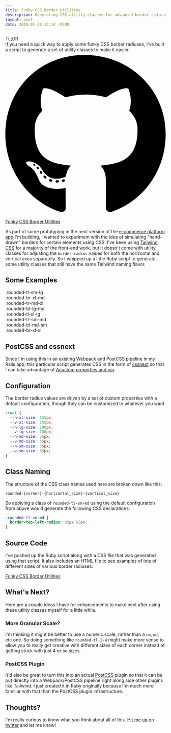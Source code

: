 ```yaml
---
title: Funky CSS Border Utilities
description: Generating CSS utility classes for advanced border radiuses, mainly for the purposes of simulating hand-drawn borders
layout: post
date: 2018-01-30 13:14 -0500
---
```


<div class="flex flex-col mb-6">
  <div class="bg-orange-lighter p-2 font-medium border border-b-0 border-orange rounded-tl-sm-lg rounded-tr-sm-sm">TL;DR</div>
  <div class="p-2 bg-orange-lightest border-l border-r border-b border-orange rounded-br-md-xl rounded-bl-lg-sm">
    If you need a quick way to apply some funky CSS border radiuses, I've built a
    script to generate a set of utility classes to make it easier.
    <div class="flex items-center p-2">
      <svg xmlns="http://www.w3.org/2000/svg" viewBox="0 0 496 512" class="fill-current h-6 w-6 mr-2"><path d="M165.9 397.4c0 2-2.3 3.6-5.2 3.6-3.3.3-5.6-1.3-5.6-3.6 0-2 2.3-3.6 5.2-3.6 3-.3 5.6 1.3 5.6 3.6zm-31.1-4.5c-.7 2 1.3 4.3 4.3 4.9 2.6 1 5.6 0 6.2-2s-1.3-4.3-4.3-5.2c-2.6-.7-5.5.3-6.2 2.3zm44.2-1.7c-2.9.7-4.9 2.6-4.6 4.9.3 2 2.9 3.3 5.9 2.6 2.9-.7 4.9-2.6 4.6-4.6-.3-1.9-3-3.2-5.9-2.9zM244.8 8C106.1 8 0 113.3 0 252c0 110.9 69.8 205.8 169.5 239.2 12.8 2.3 17.3-5.6 17.3-12.1 0-6.2-.3-40.4-.3-61.4 0 0-70 15-84.7-29.8 0 0-11.4-29.1-27.8-36.6 0 0-22.9-15.7 1.6-15.4 0 0 24.9 2 38.6 25.8 21.9 38.6 58.6 27.5 72.9 20.9 2.3-16 8.8-27.1 16-33.7-55.9-6.2-112.3-14.3-112.3-110.5 0-27.5 7.6-41.3 23.6-58.9-2.6-6.5-11.1-33.3 2.6-67.9 20.9-6.5 69 27 69 27 20-5.6 41.5-8.5 62.8-8.5s42.8 2.9 62.8 8.5c0 0 48.1-33.6 69-27 13.7 34.7 5.2 61.4 2.6 67.9 16 17.7 25.8 31.5 25.8 58.9 0 96.5-58.9 104.2-114.8 110.5 9.2 7.9 17 22.9 17 46.4 0 33.7-.3 75.4-.3 83.6 0 6.5 4.6 14.4 17.3 12.1C428.2 457.8 496 362.9 496 252 496 113.3 383.5 8 244.8 8zM97.2 352.9c-1.3 1-1 3.3.7 5.2 1.6 1.6 3.9 2.3 5.2 1 1.3-1 1-3.3-.7-5.2-1.6-1.6-3.9-2.3-5.2-1zm-10.8-8.1c-.7 1.3.3 2.9 2.3 3.9 1.6 1 3.6.7 4.3-.7.7-1.3-.3-2.9-2.3-3.9-2-.6-3.6-.3-4.3.7zm32.4 35.6c-1.6 1.3-1 4.3 1.3 6.2 2.3 2.3 5.2 2.6 6.5 1 1.3-1.3.7-4.3-1.3-6.2-2.2-2.3-5.2-2.6-6.5-1zm-11.4-14.7c-1.6 1-1.6 3.6 0 5.9 1.6 2.3 4.3 3.3 5.6 2.3 1.6-1.3 1.6-3.9 0-6.2-1.4-2.3-4-3.3-5.6-2z"/></svg>
      <a href="https://github.com/joeybeninghove/funky-css-border-utilities">
        Funky CSS Border Utilities
      </a>
    </div>
  </div>
</div>

As part of some prototyping in the next version of the [e-commerce platform
app](https://cart66.com)
I'm building, I wanted to experiment with the idea of simulating "hand-drawn"
borders for certain elements using CSS.  I've been using [Tailwind
CSS](https://tailwindcss.com) for a
majority of the front-end work, but it doesn't come with utility classes for
adjusting the `border-radius` values for both the horizontal and vertical axes
separately.  So I whipped up a little Ruby script to generate some utility
classes that still have the same Tailwind naming flavor.

## Some Examples

<div class="flex flex-wrap mt-6 mb-6">
  <div class="w-full sm:w-64 md:w-64 bg-blue-lightest border-5 border-blue p-4 pl-6 rounded-tl-sm-lg text-left mr-2 mb-2">
    .rounded-tl-sm-lg
  </div>
  <div class="w-full sm:w-64 md:w-64 bg-blue-lightest border-5 border-blue p-4 pl-6 rounded-br-xl-md text-left mr-2 mb-2">
    .rounded-br-xl-md
  </div>
  <div class="flex flex-col w-full sm:w-64 md:w-64 bg-blue-lightest border-5 border-blue p-4 pl-6 rounded-tr-md-xl rounded-bl-lg-md text-left mr-2 mb-2">
    <div>.rounded-tr-md-xl</div>
    <div>.rounded-bl-lg-md</div>
  </div>
  <div class="flex flex-col w-full sm:w-64 md:w-64 bg-blue-lightest border-5 border-blue p-4 pl-6 rounded-tl-xl-lg rounded-tr-sm-md rounded-bl-md-sm rounded-br-xl-xl text-left">
    <div>.rounded-tl-xl-lg</div>
    <div>.rounded-tr-sm-md</div>
    <div>.rounded-bl-md-sm</div>
    <div>.rounded-br-xl-xl</div>
  </div>
</div>

## PostCSS and cssnext

Since I'm using this in an existing Webpack and PostCSS pipeline in my Rails
app, this particular script generates CSS in the form of [cssnext](http://cssnext.io/) so that I can
take advantage of [Acustom properties and var](http://cssnext.io/features/#custom-properties-var).

## Configuration

The border radius values are driven by a set of custom properties with a default
configuration, though they can be customized to whatever you want.

```css
:root {
  --h-xl-size: 155px;
  --v-xl-size: 155px;
  --h-lg-size: 100px;
  --v-lg-size: 100px;
  --h-md-size: 55px;
  --v-md-size: 55px;
  --h-sm-size: 35px;
  --v-sm-size: 35px;
}
```

## Class Naming

The structure of the CSS class names used here are broken down like this:

`rounded-{corner}-{horizontal_size}-{vertical_size}`

So applying a class of `rounded-tl-sm-md` using the default configuration from
above would generate the following CSS declarations:

```css
.rounded-tl-sm-md {
  border-top-left-radius: 35px 55px;
}
```

## Source Code

I've pushed up the Ruby script along with a CSS file that was generated using
that script.  It also includes an HTML file to see examples of lots of different
sizes of various border radiuses.

<a href="https://github.com/joeybeninghove/funky-css-border-utilities">
  Funky CSS Border Utilities
</a>

## What's Next?

Here are a couple ideas I have for enhancements to make next after using these
utility classes myself for a little while.

### More Granular Scale?

I'm thinking it might be better to use a numeric scale, rather than a
`sm`, `md`, etc one.  So doing something like `rounded-tl-2-4` might make more
sense to allow you to really get creative with different sizes of each corner
instead of getting stuck with just 4 or so sizes.

### PostCSS Plugin

It'd also be great to turn this into an actual [PostCSS](http://postcss.org/)
plugin so that it can be put directly into a Webpack/PostCSS pipeline right
along side other plugins like Tailwind.  I just created it in Ruby originally
because I'm much more familiar with that than the PostCSS plugin infrastructure.

## Thoughts?

I'm really curious to know what you think about all of this.
[Hit me up on twitter](https://twitter.com/joeybeninghove) and let me know!
